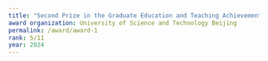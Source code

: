 ```yaml
---
title: "Second Prize in the Graduate Education and Teaching Achievement Award"
award organization: University of Science and Technology Beijing
permalink: /award/award-1
rank: 5/11
year: 2024
---
```

